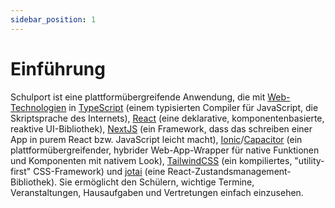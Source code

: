 ```yaml
---
sidebar_position: 1
---
```


# Einführung

Schulport ist eine plattformübergreifende Anwendung, die mit [Web-Technologien](https://developer.mozilla.org/docs/learn) in [TypeScript](https://www.typescriptlang.org/) (einem typisierten Compiler für JavaScript, die Skriptsprache des Internets), [React](https://reactjs.org/) (eine deklarative, komponentenbasierte, reaktive UI-Bibliothek), [NextJS](https://nextjs.org/) (ein Framework, dass das schreiben einer App in purem React bzw. JavaScript leicht macht), [Ionic](https://ionicframework.com/)/[Capacitor](https://capacitorjs.com/) (ein plattformübergreifender, hybrider Web-App-Wrapper für native Funktionen und Komponenten mit nativem Look), [TailwindCSS](https://tailwindcss.com/) (ein kompiliertes, "utility-first" CSS-Framework) und [jotai](https://jotai.pmnd.rs/) (eine React-Zustandsmanagement-Bibliothek). Sie ermöglicht den Schülern, wichtige Termine, Veranstaltungen, Hausaufgaben und Vertretungen einfach einzusehen.
